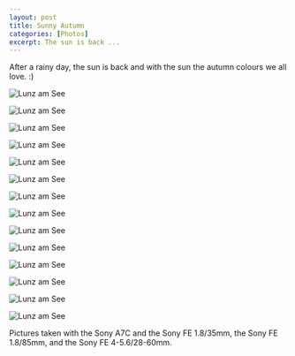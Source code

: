 ```yaml
---
layout: post
title: Sunny Autumn
categories: [Photos]
excerpt: The sun is back ...
---
```


After a rainy day, the sun is back and with the sun the autumn colours we all love. :)

![Lunz am See](../images/20211024/autumn-01.jpg)

![Lunz am See](../images/20211024/autumn-02.jpg)

![Lunz am See](../images/20211024/autumn-03.jpg)

![Lunz am See](../images/20211024/autumn-04.jpg)

![Lunz am See](../images/20211024/autumn-05.jpg)

![Lunz am See](../images/20211024/autumn-06.jpg)

![Lunz am See](../images/20211024/autumn-07.jpg)

![Lunz am See](../images/20211024/autumn-08.jpg)

![Lunz am See](../images/20211024/autumn-09.jpg)

![Lunz am See](../images/20211024/autumn-10.jpg)

![Lunz am See](../images/20211024/autumn-11.jpg)

![Lunz am See](../images/20211024/autumn-12.jpg)

![Lunz am See](../images/20211024/autumn-13.jpg)

![Lunz am See](../images/20211024/autumn-14.jpg)



Pictures taken with the Sony A7C and the Sony FE 1.8/35mm, the Sony FE 1.8/85mm, and the Sony FE 4-5.6/28-60mm.
